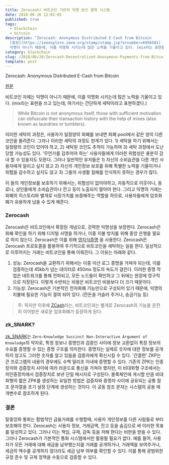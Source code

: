 ```yaml
---
title: Zerocash) 비트코인 기반의 익명 분산 결제 시스템
date: 2018-06-26 12:02:03
published: true
tags:
  - blockchain
  - bitcoin
description: "Zerocash: Anonymous Distributed E-Cash from Bitcoin
  [원문](https://ieeexplore.ieee.org/stamp/stamp.jsp?arnumber=6956581)  비트코인 자체는
  익명이 아니기 때문에, 이를 익명화 시키는데 많은 노력을 기울이고 있다. (mix라는 표현을 쓰고 있는데, 여기서는 간단하게 ..."
category: blockchain
slug: /2018/06/26/Zerocash-Decentralized-Anonymous-Payments-from-Bitcoin/
template: post
---
```

Zerocash: Anonymous Distributed E-Cash from Bitcoin

[원문](https://ieeexplore.ieee.org/stamp/stamp.jsp?arnumber=6956581)

비트코인 자체는 익명이 아니기 때문에, 이를 익명화 시키는데 많은 노력을 기울이고 있다. (mix라는 표현을 쓰고 있는데, 여기서는 간단하게 세탁이라고 표현하겠다.)

> While Bitcoin is not anonymous itself, those with sufficient motivation can obfuscate their transaction history with the help of mixes (also known as laundries or tumblers).

이러한 세탁의 과정은, 사용자가 일정양의 화폐를 보내면 화폐 pool에서 같은 양의 다른 코인을 돌려준다. 그러나 이러한 세탁의 과정도 한계가 있다. 1) 세탁을 하기 위해서는 일정량의 코인이 있어야 하고, 2) 세탁된 코인도 추적이 가능하며 3) 세탁 과정에서 도난 당할 가능성도 있다. '무언가를 감추어야 하는' 사용자들에게 이러한 위험성은 충분히 감내 할 수 있을지도 모른다. 그러나 일반적인 유저들은 1) 자신의 소비습관을 다른 개인 사용자에게 알리고 싶지 않고 2) 자신의 개인정보 보호를 위해 특별한 노력을 기울이거나 위험을 감수하고 싶지도 않고 3) 그들의 사생활 침해를 인식하지 못하는 경우가 많다.

이 들의 개인정보를 보호하기 위해서는, 위험성이 없어야하고, 자동적으로 이웃이나, 동료나, 상인들에게 소비습관이나 잔고 등이 노출되지 말아야 한다. 그리고 익명의 거래는 화폐의 히스토리와 별개로 시장가치를 보증해주는 역할을 하므로, 사용자들에게 암호화폐가 유용하게 남을 수 있게 해준다.

### Zerocash

Zerocash은 비트코인에서 확장된 개념으로, 강력한 익명성을 보장한다. Zerocash은 화폐 확인을 하기 위해 디지털 서명을 하거나, 이중 지불 방지를 위해 중앙 은행을 필요로 하지 않는다. Zerocash은 이를 위해 [영지식증명](https://yceffort.github.io/2018/06/26/zero-knowledge-proof.html) 을 사용한다. Zerocash은 Zerocash 프로토콜을 활용하여 주기적으로 비트코인을 세탁하는 일을 한다. 일상적으로 이루어지는 거래는 비트코인을 통해 이뤄진다. 그 이유는 아래와 같다.

1. 성능: Zerocash을 교환하기 위해서는 이중 이산 로그 증명을 거쳐야 되는데, 이를 검증하는데 45kb가 넘는 데이터로 450ms 정도의 속도가 걸린다. 이러한 증명 작업은 네트워크를 통해 전파되고, 모든 노드들이 확인하고 그 뒤에는 원장에 영구적으로 저장된다. 이렇게 수반되는 비용은 비트코인 비용보다 더 크기 때문이다.
2. 기능성: Zerocash은 기본적인 전자화폐 기능만으로 구성되어 있기 때문에, 익명의 지불에 필요한 기능이 결여 되어 있다. (잔돈을 거슬러 주거나, 송금기능 등)

> 주: 하지만 이후에 [ZCash](https://z.cash/)라는, 비트코인과는 별개로 Zerocash의 기능을 온전히 이어받은 새로운 암호화폐가 등장하게 된다.

### zk_SNARK?

[zk_SNARK](https://z.cash/technology/zksnarks.html)는 `Zero-Knowledge Succinct Non-Interactive Argument of Knowledge`의 약자로, 특정 정보나 증명인과 검증인 사이에 정보 교환없이 특정 정보의 수요를 증명할 수 있는 증명 구조를 의미한다. 증명자는 실제로 숫자에 대한 정보를 공개하지 않고도 그러한 숫자를 알고 있음을 검증자에게 확신시킬 수 있다. '간결한' ZKP는 큰 프로그램의 내용의 경우에도 수백 밀리초 이내에 증명할 수 있다. 기존의 ZPK는 인증장치와 검증장치 사이에 여러 라운드로 통신을 거쳐야 했지만, 이 비대화형 구조에서는 피인증장치에서 검증장치로 보낸 단일 메시지로 구성된다. 블록체인에 게시할 만큼 비대화형의 짧은 ZPK를 생성하는 유일한 방법은 검증자와 증명자 사이에 공유되는 공통 참조 문자열을 초기 설정 단계에 생성하는 것이다. 이 공동 참조 문자는 시스템의 공용 매개변수로 참조하게 된다.

### 결론

탈중앙화 통화는 합법적인 금융거래를 수행할때, 사용자 개인정보를 다른 사람들로 부터 보호해야 한다. Zerocash는 사용자 정보, 거래금액, 잔고 등을 숨김으로 써 이러한 목표를 달성하고 있다. 그러나 이는 책임, 규제, 감독 등을 저해 한다는 비판을 받을 수 있다. 그러나 Zerocash가 기본적인 통화 시스템에서만 활용될 필요가 없다. 예를 들어, 사용자가 모든 거래에 대해 세금을 납부했는지를 거래를 공개하거나, 거래액을 보여주거나, 세금의 액수를 공개하지 않더라도 세금 납부 여부를 확인할 수 있다. 이를 통해 광범위한 규정 준수 및 규제 정책을 수동으로 검증할 수 있다.
